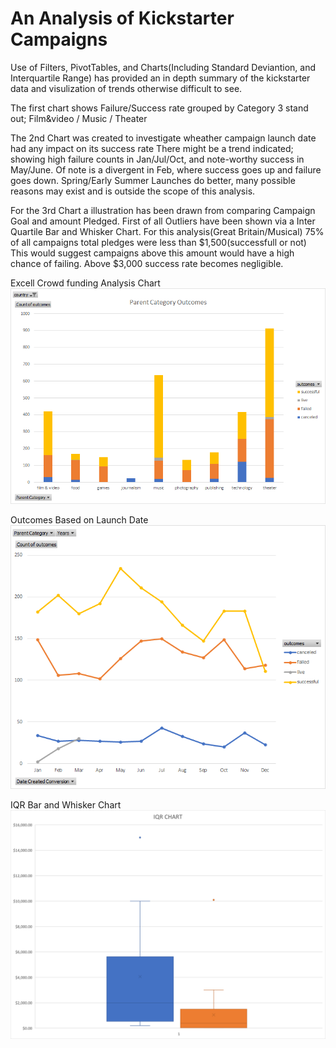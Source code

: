 # An Analysis of Kickstarter Campaigns
Use of Filters, PivotTables, and Charts(Including Standard Deviantion, and Interquartile Range)
has provided an in depth summary of the kickstarter data and visulization of trends otherwise difficult
to see.

The first chart shows Failure/Success rate grouped by Category
3 stand out; Film&video / Music / Theater

The 2nd Chart was created to investigate wheather campaign launch date had any impact on its success rate
There might be a trend indicated; showing high failure counts in Jan/Jul/Oct,
and note-worthy success in May/June.  Of note is a divergent in Feb, where success goes up and failure goes down.
Spring/Early Summer Launches do better, many possible reasons may exist and is outside the scope of this analysis.

For the 3rd Chart a illustration has been drawn from comparing Campaign Goal and amount Pledged.
First of all Outliers have been shown via a Inter Quartile Bar and Whisker Chart.
For this analysis(Great Britain/Musical) 75% of all campaigns total pledges were less than $1,500(successfull or not)
This would suggest campaigns above this amount would have a high chance of failing.
Above $3,000 success rate becomes negligible.

Excell Crowd funding Analysis Chart
![Excell Crowd funing Analysis Chart.png](Excell%20Crowd%20funing%20Analysis%20Chart.png)


Outcomes Based on Launch Date
![Outcomes Based on Launch Date.png](Outcomes%20Based%20on%20Launch%20Date.png)


IQR Bar and Whisker Chart
![IQR Bar and Whisker Chart.png](IQR%20Bar%20and%20Whisker%20Chart.png)
